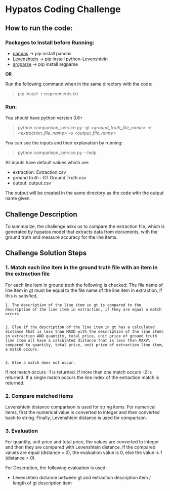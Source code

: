 # Hypatos Coding Challenge

## How to run the code:

### Packages to Install before Running:

- [pandas](https://pandas.pydata.org) -> pip install pandas
- [Levenshtein](https://pypi.org/project/python-Levenshtein/) -> pip install python-Levenshtein
- [argparse](https://docs.python.org/3/library/argparse.html) -> pip install argparse

**OR**

Run the following command when in the same directory with the code:

> pip install -r requirements.txt

### Run:

You should have python version 3.6+

> python comparison_service.py -gt *\<ground_truth_file_name\>* -e *\<extraction_file_name\>* -o *\<output_file_name\>*

You can see the inputs and their explanation by running:

> python comparison_service.py --help

All inputs have default values which are:

- extraction: Extraction.csv
- ground truth : GT Ground Truth.csv
- output: output.csv

The output will be created in the same directory as the code with the output name given. 


## Challenge Description

To summarize, the challenge asks us to compare the extraction file, which is generated by hypatos model that extracts data from documents,
with the ground truth and measure accuracy for the line items.

## Challenge Solution Steps

### 1. Match each line item in the ground truth file with an item in the extraction file 

For each line item in ground truth the following is checked:
The file name of line item in gt must be equal to the file name of the line item in extraction, if this is satisfied,


    1. The description of the line item in gt is compared to the description of the line item in extraction, if they are equal a match occurs


    2. Else if the description of the line item in gt has a calculated distance that is less than MAXD with the description of the line item\
    in extraction AND quantity, total price, unit price of ground truth line item all have a calculated distance that is less than MAXV\
    compared to quantity, total price, unit price of extraction line item, a match occurs.


    3. Else a match does not occur.

If not match occurs -1 is returned.
If more than one match occurs -2 is returned.
If a single match occurs the line index of the extraction match is returned.

### 2. Compare matched items 

Levenshtein distance comparison is used for string items.
For numerical items, first the numerical value is converted to integer and then converted back to string. Finally, Levenshtein distance is used for comparison.

### 3. Evaluation

For quantity, unit price and total price, the values are converted to integer and then they are compared with Levenshtein distance. If the compared values are equal (distance = 0), the evaluation value is 0, else the value is 1 (distance > 0).

For Description, the following evaluation is used:
- Levenshtein distance between gt and extraction description item / length of gt description item